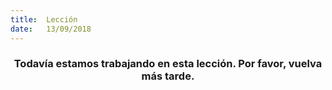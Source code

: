 ```yaml
---
title:  Lección
date:   13/09/2018
---
```


### <center>Todavía estamos trabajando en esta lección. Por favor, vuelva más tarde.</center>